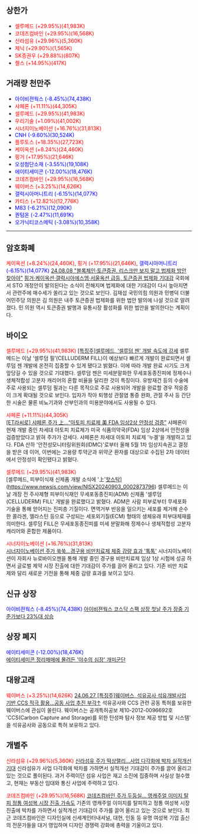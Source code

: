 ## 상한가
- <span style="color: red;">셀루메드 (+29.95%)(41,983K)</span>
- <span style="color: red;">코데즈컴바인 (+29.95%)(16,568K)</span>
- <span style="color: red;">신라섬유 (+29.96%)(5,360K)</span>
- <span style="color: red;">제닉 (+29.90%)(1,565K)</span>
- <span style="color: red;">SK증권우 (+29.88%)(807K)</span>
- <span style="color: red;">켈스 (+14.95%)(417K)</span>
## 거래량 천만주
- <span style="color: blue;">아이비젼웍스 (-8.45%)(74,438K)</span> 
- <span style="color: red;">샤페론 (+11.11%)(44,305K)</span>  
- <span style="color: red;">셀루메드 (+29.95%)(41,983K)</span>  
- <span style="color: red;">우리기술 (+1.09%)(41,002K)</span>  
- <span style="color: red;">시너지이노베이션 (+16.76%)(31,813K)</span>  
- <span style="color: blue;">CNH (-9.60%)(30,524K)</span>  
- <span style="color: red;">플루토스 (+18.35%)(27,723K)</span>  
- <span style="color: red;">케이옥션 (+8.24%)(24,460K)</span>  
- <span style="color: red;">핑거 (+17.95%)(21,646K)</span>  
- <span style="color: blue;">오성첨단소재 (-3.55%)(19,108K)</span>  
- <span style="color: blue;">에이티세미콘 (-12.00%)(18,476K)</span>  
- <span style="color: red;">코데즈컴바인 (+29.95%)(16,568K)</span>  
- <span style="color: red;">웨이버스 (+3.25%)(14,626K)</span>  
- <span style="color: blue;">갤럭시아머니트리 (-6.15%)(14,077K)</span>  
- <span style="color: red;">카티스 (+12.82%)(12,776K)</span>  
- <span style="color: blue;">M83 (-6.21%)(12,090K)</span>  
- <span style="color: blue;">퀀텀온 (-2.47%)(11,691K)</span>  
- <span style="color: blue;">오가닉티코스메틱 (-3.08%)(10,358K)</span>
---
## 암호화폐
<span style="color: red;">케이옥션 (+8.24%)(24,460K)</span>, <span style="color: red;">핑거 (+17.95%)(21,646K)</span>, <span style="color: blue;">갤럭시아머니트리 (-6.15%)(14,077K)</span>
[24.08.08 "블록체인·토큰증권, 리스크만 보지 말고 법제화 방안 찾아야"](https://zdnet.co.kr/view/?no=20240808191755)
[핑거·케이옥션·갤럭시아에스엠·서울옥션 급등, 토큰증권 법제화 기대감](https://www.yeongnam.com/web/view.php?key=20240904001341198)
국회에서 STO 개정안이 발의된다는 소식이 전해지며 법제화에 대한 기대감이 다시 높아지면서 관련주에 매수세가 쏠리고 있는 것으로 보인다. 김재섭 국민의힘 의원과 민병덕 더불어민주당 의원은 김 의원은 내주 토큰증권 법제화를 위한 법안 발의에 나설 것으로 알려졌다. 민 의원 역시 토큰증권 발행과 유통시장 활성화를 위한 법안을 발의한다는 계획이다.
## 바이오
<span style="color: red;">셀루메드 (+29.95%)(41,983K)</span>
[[특징주]셀루메드, ‘셀루덤 젠’ 개발 속도에 강세](https://n.news.naver.com/mnews/article/018/0005827550)
  셀루메드는 이날 ‘셀루덤 필’(CELLUDERM FILL)이 예상보다 빠르게 개발이 완료되면서 셀루덤 젠 개발에 온전히 집중할 수 있게 됐다고 밝혔다. 이에 따라 개발 완료 시기도 크게 앞당길 수 있을 것으로 기대했다. 셀루덤 젠은 미세분말화한 무세포동종진피에 정제수나 생체적합성 고분자 캐리어의 혼합 비율을 달리한 것이 특징이다. 유방재건 등의 수술에 주로 사용되는 셀루덤 필과는 다른 목적으로 주로 사용되어 개발을 완료할 경우 적응증이 크게 확대될 것으로 보인다. 입자가 작아 퇴행성 관절염 통증 완화, 관절 주사 등 간단한 시술은 물론 비뇨기과와 산부인과의 미용분야에서도 사용될 수 있다.
  
<span style="color: red;">샤페론 (+11.11%)(44,305K)</span>  \
[[ET라씨로] 샤페론 주가 上…“아토피 치료제 美 FDA 임상2상 안정성 검증”](https://www.etnews.com/20240903000210)
샤페론이 현재 개발 중인 차세대 아토피 치료제가 미국 식품의약국(FDA) 임상 2상에서 안전성을 검증받았다고 밝혀 주가가 강세다. 샤페론은 차세대 아토피 치료제 '누겔'을 개발하고 있다. FDA 산하 '안전성모니터링위원회(IDMC)'로부터 올해 5월 1차 임상지속권고 결정을 받은 데 이어, 이번에는 고용량 투약군과 위약군 환자를 대상으로 수집된 2차 데이터에서 안정성이 확인됐다고 밝혔다.

<span style="color: red;">셀루메드 (+29.95%)(41,983K)</span>  
[셀루메드, 피부이식재 신제품 개발 소식에 '上'[핫스탁](종합)](https://www.newsis.com/view/NISX20240903_0002873796)
셀루메드는 이날 개장 전 주사제형 피부이식재인 무세포동종진피(ADM) 신제품 '셀루덤(CELLUDERM) FILL' 개발을 완료했다고 밝혔다. ADM은 사람 피부로부터 무세포화 기술을 통해 얻어지는 진피층 기질이다. 면역거부 반응을 일으키는 세포를 제거해 순수한 콜라겐, 엘라스틴 등으로 구성되는 세포외기질(ECM) 형태의 생체유래 피부대체재를 의미한다. 셀루덤 FILL은 무세포동종진피를 미세 분말화해 정제수나 생체적합성 고분자 캐리어와 혼합한 제품이다.

<span style="color: red;">시너지이노베이션 (+16.76%)(31,813K)</span>  
[시너지이노베이션 주가 쑥쑥...경구용 비만치료제 체중 감량 효과 '톡톡'](https://www.pinpointnews.co.kr/news/articleView.html?idxno=285931)
시너지이노베이션이 자회사 뉴로바이오젠을 통해 개발 중인 경구용 비만치료제 임상 1상 시험에 성공 하면서 글로벌 제약 시장 진출에 대한 기대감이 주가를 끌어 올리고 있다. 기존 비만 치료제와 달리 새로운 기전을 통해 체중 감량 효과를 보이고 있다.  

## 신규 상장
<span style="color: blue;">아이비젼웍스 (-8.45%)(74,438K)</span> 
[아이비젼웍스 코스닥 스팩 상장 첫날 주가 장중 기준가보다 23%대 상승](https://www.businesspost.co.kr/BP?command=article_view&num=364497)

## 상장 폐지
<span style="color: blue;">에이티세미콘 (-12.00%)(18,476K)</span>  
[에이티세미콘 정리매매에 몰려든 '야수의 심장' 개미군단](https://www.newsis.com/view/NISX20240902_0002872160)

## 대왕고래
<span style="color: red;">웨이버스 (+3.25%)(14,626K)</span> 
[24.06.27 [특징주]웨이버스, 석유공사 석유개발사업 기반 CCS 적극 활용...공동 사업 추진 부각↑](https://www.fnnews.com/news/202406271423579276)
석유공사와 CCS 관련 공동 특허를 보유한 웨이버스에 관심이 쏠린다. 웨이버스는 공개특허공보 제10-2012-0096692호 'CCS(Carbon Capture and Storage)를 위한 탄성파 탐사 정보 제공 방법 및 시스템' 을 석유공사와 공동으로 특허 보유하고 있다.
## 개별주
<span style="color: red;">신라섬유 (+29.96%)(5,360K)</span>
[신라섬유 주가 떡상랠리...사업 다각화에 박차 실적개선 기대](https://www.pinpointnews.co.kr/news/articleView.html?idxno=285952)
신라섬유가 사업 다각화에 박차를 가하면서 실적개선 기대감이 주가를 끌어 올리고 있는 것으로 풀이된다. 과거 주력이던 섬유 사업은 재고 소진에 집중하며 사실상 철수했고, 현재는 부동산 임대와 통신 사업에 주력하고 있다.  

<span style="color: red;">코데즈컴바인 (+29.95%)(16,568K)</span>
[코데즈컴바인 주가 두둥실... 영캐주얼 이미지 탈피 정통 여성복 시장 진출 가속도](https://www.pinpointnews.co.kr/news/articleView.html?idxno=285842)
기존의 영캐주얼 이미지를 탈피하고 정통 여성복 시장 진출에 박차를 가하면서 실적개선 기대감이 주가를 끌어 올리고 있는 것으로 보인다. 최근 코데즈컴바인은 디자인실에 신세계인터내셔널, 대현, 인동 등 유명 여성복 기업 출신의 전문가들을 대거 영입하며 디자인 경쟁력 강화에 총력을 기울이고 있다.  